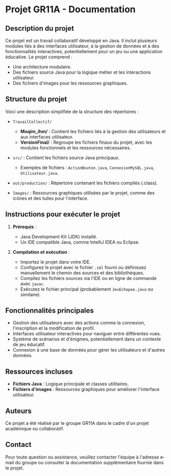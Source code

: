 
# Projet GR11A - Documentation

## Description du projet

Ce projet est un travail collaboratif développé en Java. Il inclut plusieurs modules liés à des interfaces utilisateur, à la gestion de données et à des fonctionnalités interactives, potentiellement pour un jeu ou une application éducative. Le projet comprend :

- Une architecture modulaire.
- Des fichiers source Java pour la logique métier et les interactions utilisateur.
- Des fichiers d'images pour les ressources graphiques.

## Structure du projet

Voici une description simplifiée de la structure des répertoires :

- `TravailCollectif/`
  - **Moqim_ihm/** : Contient les fichiers liés à la gestion des utilisateurs et aux interfaces utilisateur.
  - **VersionFinal/** : Regroupe les fichiers finaux du projet, avec les modules fonctionnels et les ressources nécessaires.

- `src/` : Contient les fichiers source Java principaux.
  - Exemples de fichiers : `ActionBouton.java`, `ConnexionMySQL.java`, `Utilisateur.java`.

- `out/production/` : Répertoire contenant les fichiers compilés (.class).

- `Images/` : Ressources graphiques utilisées par le projet, comme des icônes et des tuiles pour l'interface.

## Instructions pour exécuter le projet

1. **Prérequis** :
   - Java Development Kit (JDK) installé.
   - Un IDE compatible Java, comme IntelliJ IDEA ou Eclipse.

2. **Compilation et exécution** :
   - Importez le projet dans votre IDE.
   - Configurez le projet avec le fichier `.iml` fourni ou définissez manuellement le chemin des sources et des bibliothèques.
   - Compilez les fichiers sources via l'IDE ou en ligne de commande avec `javac`.
   - Exécutez le fichier principal (probablement `JeuEchapee.java` ou similaire).

## Fonctionnalités principales

- Gestion des utilisateurs avec des actions comme la connexion, l'inscription et la modification de profil.
- Interfaces utilisateur interactives pour naviguer entre différentes vues.
- Système de scénarios et d'énigmes, potentiellement dans un contexte de jeu éducatif.
- Connexion à une base de données pour gérer les utilisateurs et d'autres données.

## Ressources incluses

- **Fichiers Java** : Logique principale et classes utilitaires.
- **Fichiers d'images** : Ressources graphiques pour améliorer l'interface utilisateur.

## Auteurs

Ce projet a été réalisé par le groupe GR11A dans le cadre d'un projet académique ou collaboratif.

## Contact

Pour toute question ou assistance, veuillez contacter l'équipe à l'adresse e-mail du groupe ou consulter la documentation supplémentaire fournie dans le projet.
